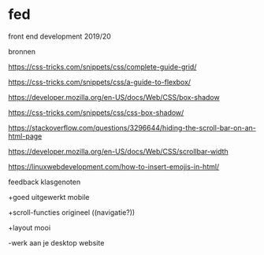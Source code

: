# fed
front end development 2019/20


bronnen

https://css-tricks.com/snippets/css/complete-guide-grid/

https://css-tricks.com/snippets/css/a-guide-to-flexbox/


https://developer.mozilla.org/en-US/docs/Web/CSS/box-shadow

https://css-tricks.com/snippets/css/css-box-shadow/


https://stackoverflow.com/questions/3296644/hiding-the-scroll-bar-on-an-html-page

https://developer.mozilla.org/en-US/docs/Web/CSS/scrollbar-width

https://linuxwebdevelopment.com/how-to-insert-emojis-in-html/


feedback klasgenoten

+goed uitgewerkt mobile

+scroll-functies origineel ((navigatie?))

+layout mooi

-werk aan je desktop website
